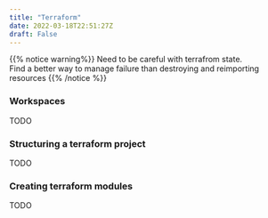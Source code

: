 ```yaml
---
title: "Terraform"
date: 2022-03-18T22:51:27Z
draft: False
---
```


{{% notice warning%}}
Need to be careful with terrafrom state.  
Find a better way to manage failure than destroying and reimporting resources
{{% /notice %}}

### Workspaces
TODO
### Structuring a terraform project
TODO
### Creating terraform modules
TODO